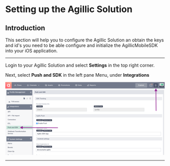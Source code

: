 # Setting up the Agillic Solution

## Introduction

This section will help you to configure the Agillic Solution an 
obtain the keys and id's you need to be able configure and initialize
the AgillicMobileSDK into your iOS application.

---

Login to your Agillic Solution and select **Settings** in the top right corner.

Next, select **Push and SDK** in the left pane Menu, under **Integrations** 

<img src="resources/setup1.png">

---
